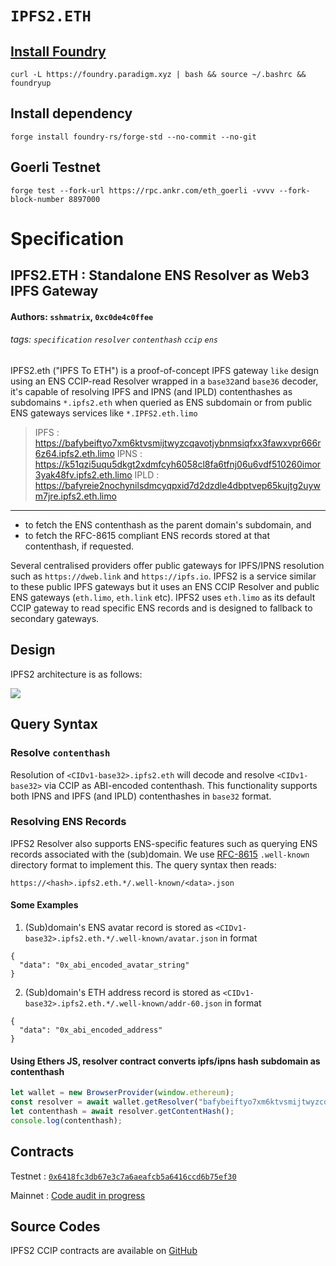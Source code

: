 # `IPFS2.ETH`

## [Install Foundry](https://getfoundry.sh/)
`curl -L https://foundry.paradigm.xyz | bash && source ~/.bashrc && foundryup`

## Install dependency
`forge install foundry-rs/forge-std --no-commit --no-git`

## Goerli Testnet
 `forge test --fork-url https://rpc.ankr.com/eth_goerli -vvvv --fork-block-number 8897000`

# Specification 

## IPFS2.ETH : Standalone ENS Resolver as Web3 IPFS Gateway
#### Authors: `sshmatrix`, `0xc0de4c0ffee`
###### tags: `specification` `resolver` `contenthash` `ccip` `ens`

IPFS2.eth ("IPFS To ETH") is a proof-of-concept IPFS gateway `like` design using an ENS CCIP-read Resolver wrapped in a `base32`and `base36` decoder, it's capable of resolving IPFS and IPNS (and IPLD) contenthashes as subdomains `*.ipfs2.eth` when queried as ENS subdomain or from public ENS gateways services like `*.IPFS2.eth.limo`  

> IPFS : https://bafybeiftyo7xm6ktvsmijtwyzcqavotjybnmsiqfxx3fawxvpr666r6z64.ipfs2.eth.limo 
> IPNS : https://k51qzi5uqu5dkgt2xdmfcyh6058cl8fa6tfnj06u6vdf510260imor3yak48fv.ipfs2.eth.limo
> IPLD : https://bafyreie2nochynilsdmcyqpxid7d2dzdle4dbptvep65kujtg2uywm7jre.ipfs2.eth.limo

---

- to fetch the ENS contenthash as the parent domain's subdomain, and
- to fetch the RFC-8615 compliant ENS records stored at that contenthash, if requested.

Several centralised providers offer public gateways for IPFS/IPNS resolution such as `https://dweb.link` and `https://ipfs.io`. IPFS2 is a service similar to these public IPFS gateways but it uses an ENS CCIP Resolver and public ENS gateways (`eth.limo`, `eth.link` etc). IPFS2 uses `eth.limo` as its default CCIP gateway to read specific ENS records and is designed to fallback to secondary gateways.

## Design

IPFS2 architecture is as follows:

![](https://raw.githubusercontent.com/namesys-eth/ipfs2-resources/main/graphics/ipfs2.png)

## Query Syntax

### Resolve `contenthash`

Resolution of `<CIDv1-base32>.ipfs2.eth` will decode and resolve `<CIDv1-base32>` via CCIP as ABI-encoded contenthash. This functionality supports both IPNS and IPFS (and IPLD) contenthashes in `base32` format.

### Resolving ENS Records

IPFS2 Resolver also supports ENS-specific features such as querying ENS records associated with the (sub)domain. We use [RFC-8615](https://www.rfc-editor.org/rfc/rfc8615) `.well-known` directory format to implement this. The query syntax then reads:

```
https://<hash>.ipfs2.eth.*/.well-known/<data>.json
```

#### Some Examples

1. (Sub)domain's ENS avatar record is stored as `<CIDv1-base32>.ipfs2.eth.*/.well-known/avatar.json` in format

```
{
  "data": "0x_abi_encoded_avatar_string"
}
```

2. (Sub)domain's ETH address record is stored as `<CIDv1-base32>.ipfs2.eth.*/.well-known/addr-60.json` in format

```
{
  "data": "0x_abi_encoded_address"
}
```

#### Using Ethers JS, resolver contract converts ipfs/ipns hash subdomain as contenthash  

```js
let wallet = new BrowserProvider(window.ethereum);
const resolver = await wallet.getResolver("bafybeiftyo7xm6ktvsmijtwyzcqavotjybnmsiqfxx3fawxvpr666r6z64.ipfs2.eth");
let contenthash = await resolver.getContentHash();
console.log(contenthash);
```

## Contracts

Testnet : [`0x6418fc3db67e3c7a6aeafcb5a6416ccd6b75ef30`](https://goerli.etherscan.io/address/0x6418fc3db67e3c7a6aeafcb5a6416ccd6b75ef30#code)

Mainnet : [Code audit in progress](https://github.com/namesys-eth/ipfs2-eth-resolver/blob/main/src/IPFS2.sol)

## Source Codes

IPFS2 CCIP contracts are available on [GitHub](https://github.com/namesys-eth/ipfs2-eth-resolver)
